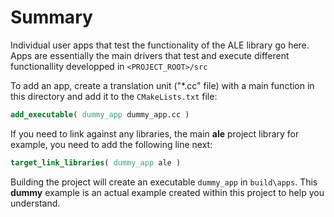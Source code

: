# Summary

Individual user apps that test the functionality of the ALE library go
here.  Apps are essentially the main drivers that test and execute
different functionallity developped in `<PROJECT_ROOT>/src`

To add an app, create a translation unit ("*.cc" file) with a main
function in this directory and add it to the `CMakeLists.txt` file:

```cmake
add_executable( dummy_app dummy_app.cc )
```

If you need to link against any libraries, the main **ale** project
library for example, you need to add the following line next:

```cmake
target_link_libraries( dummy_app ale )
```

Building the project will create an executable `dummy_app` in
`build\apps`.  This **dummy** example is an actual example created
within this project to help you understand.

